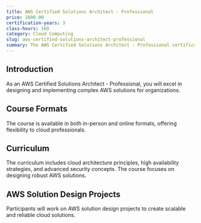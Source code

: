 ```yaml
---
title: AWS Certified Solutions Architect - Professional
price: 2800.00
certification-years: 3
class-hours: 160
category: Cloud Computing
slug: aws-certified-solutions-architect-professional
summary: The AWS Certified Solutions Architect - Professional certification is designed for professionals specializing in designing and implementing AWS-based solutions. This comprehensive course covers cloud architecture, high availability, and security. It equips candidates with the skills needed to design complex and scalable AWS solutions.
---
```


## Introduction

As an AWS Certified Solutions Architect - Professional, you will excel in designing and implementing complex AWS solutions for organizations.

## Course Formats

The course is available in both in-person and online formats, offering flexibility to cloud professionals.

## Curriculum

The curriculum includes cloud architecture principles, high availability strategies, and advanced security concepts. The course focuses on designing robust AWS solutions.

## AWS Solution Design Projects

Participants will work on AWS solution design projects to create scalable and reliable cloud solutions.

